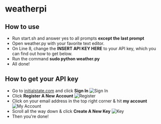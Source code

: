 # weatherpi
## How to use
* Run start.sh and answer yes to all prompts **except the last prompt**
* Open weather.py with your favorite text editor.
* On Line 8, change the **INSERT API KEY HERE** to your API key, which you can find out how to get below.
* Run the command **sudo python weather.py**
* All done!

## How to get your API key
* Go to [initialstate.com](https://www.initialstate.com/) and click **Sign In** 
![Sign In](https://i.liam.host/196.png)
* Click **Register A New Account** 
![Register](https://i.liam.host/g48.png)
* Click on your email address in the top right corner & hit **my account**
![My Account](https://i.liam.host/ttu.png)
* Scroll all the way down & click **Create A New Key**
![Key](https://i.liam.host/9zb.png)
* Then you're done!

